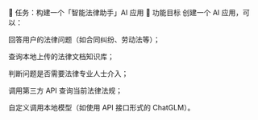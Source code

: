 🌟 任务：构建一个「智能法律助手」AI 应用
🎯 功能目标
创建一个 AI 应用，可以：

回答用户的法律问题（如合同纠纷、劳动法等）；

查询本地上传的法律文档知识库；

判断问题是否需要法律专业人士介入；

调用第三方 API 查询当前法律法规；

自定义调用本地模型（如使用 API 接口形式的 ChatGLM）。
